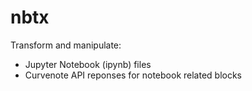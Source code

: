 # nbtx

Transform and manipulate:

- Jupyter Notebook (ipynb) files
- Curvenote API reponses for notebook related blocks
